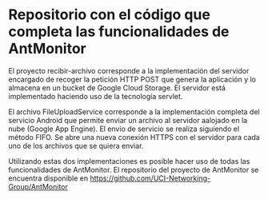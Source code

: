 # Repositorio con el código que completa las funcionalidades de AntMonitor

El proyecto recibir-archivo corresponde a la implementación del servidor encargado de recoger la petición HTTP POST que genera 
la aplicación y lo almacena en un bucket de Google Cloud Storage. El servidor está implementado haciendo uso de la tecnología servlet.

El archivo FileUploadService corresponde a la implementación completa del servicio Android que permite enviar un archivo al servidor 
aalojado en la nube (Google App Engine). El envío de servicio se realiza siguiendo el método FIFO. Se abre una nueva conexión HTTPS 
con el servidor para cada uno de los archivos que se quiera enviar.

Utilizando estas dos implementaciones es posible hacer uso de todas las funcionalidades de AntMonitor. El repositorio del proyecto de
AntMonitor se encuentra disponible en https://github.com/UCI-Networking-Group/AntMonitor
